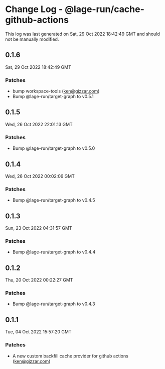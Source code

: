 # Change Log - @lage-run/cache-github-actions

This log was last generated on Sat, 29 Oct 2022 18:42:49 GMT and should not be manually modified.

<!-- Start content -->

## 0.1.6

Sat, 29 Oct 2022 18:42:49 GMT

### Patches

- bump workspace-tools (ken@gizzar.com)
- Bump @lage-run/target-graph to v0.5.1

## 0.1.5

Wed, 26 Oct 2022 22:01:13 GMT

### Patches

- Bump @lage-run/target-graph to v0.5.0

## 0.1.4

Wed, 26 Oct 2022 00:02:06 GMT

### Patches

- Bump @lage-run/target-graph to v0.4.5

## 0.1.3

Sun, 23 Oct 2022 04:31:57 GMT

### Patches

- Bump @lage-run/target-graph to v0.4.4

## 0.1.2

Thu, 20 Oct 2022 00:22:27 GMT

### Patches

- Bump @lage-run/target-graph to v0.4.3

## 0.1.1

Tue, 04 Oct 2022 15:57:20 GMT

### Patches

- A new custom backfill cache provider for github actions (ken@gizzar.com)
